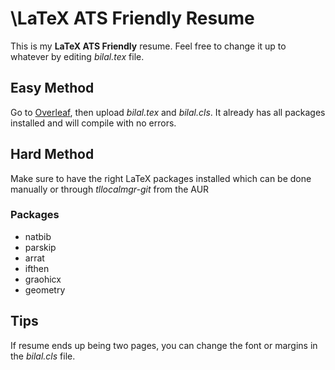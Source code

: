 # \LaTeX ATS Friendly Resume

This is my **LaTeX ATS Friendly** resume. Feel free to change it up to whatever by editing *bilal.tex* file.

## Easy Method

Go to [Overleaf](https://www.overleaf.com/), then upload *bilal.tex* and *bilal.cls*. It already has all packages installed and will compile with no errors.

## Hard Method

Make sure to have the right LaTeX packages installed which can be done manually or through *tllocalmgr-git* from the AUR

### Packages

+ natbib
+ parskip
+ arrat
+ ifthen
+ graohicx
+ geometry

## Tips

If resume ends up being two pages, you can change the font or margins in the *bilal.cls* file. 
